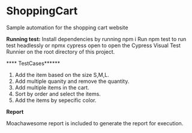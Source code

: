 # ShoppingCart
Sample automation for the shopping cart website

**Running test:**
 Install dependencies by running npm i
 Run npm test to run test headlessly or npmx cypress open to open the Cypress Visual Test Runnier on the root directory of this project.


**** TestCases******

1. Add the item based on the size S,M,L.
2. Add multiple quanity and remove the quantity.
3. Add multiple items in the cart.
4. Sort by order and select the items.
5. Add the items by sepecific color.

**Report**

Moachawesome report is included to generate the report for execution.

 
